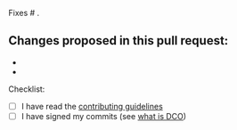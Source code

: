 Fixes # .

Changes proposed in this pull request:
- 
- 
- 

Checklist:
- [ ] I have read the [contributing guidelines](#)
- [ ] I have signed my commits (see [what is DCO](#))
